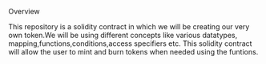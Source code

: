 Overview

This repository is a solidity contract in which we will be creating our very own token.We will be using different concepts like various datatypes, mapping,functions,conditions,access specifiers etc.
This solidity contract will allow the user to mint and burn tokens when needed using the funtions.

